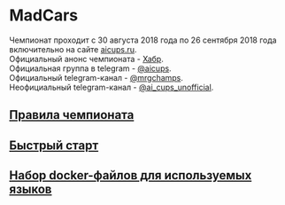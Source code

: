 # MadCars

Чемпионат проходит с 30 августа 2018 года по 26 сентября 2018 года включительно на сайте [aicups.ru](http://aicups.ru/).  
Официальный анонс чемпионата - [Хабр](https://habr.com/company/mailru/blog/421397/).  
Официальная группа в telegram - [@aicups](https://t.me/aicups).  
Официальный telegram-канал - [@mrgchamps](https://t.me/mrgchamps).  
Неофициальный telegram-канал - [@ai_cups_unofficial](https://t.me/ai_cups_unofficial).  

## [Правила чемпионата](RULES.md)

## [Быстрый старт](QUICKSTART.md)

## [Набор docker-файлов для используемых языков](dockers/)
